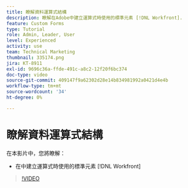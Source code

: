 ```yaml
---
title: 瞭解資料運算式結構
description: 瞭解在Adobe中建立運算式時使用的標準元素 [!DNL Workfront].
feature: Custom Forms
type: Tutorial
role: Admin, Leader, User
level: Experienced
activity: use
team: Technical Marketing
thumbnail: 335174.png
jira: KT-8911
exl-id: 9696c36a-ffde-491c-a8c2-12f20f6bc374
doc-type: video
source-git-commit: 409147f9a62302d28e14b834981992a0421d4e4b
workflow-type: tm+mt
source-wordcount: '34'
ht-degree: 0%

---
```


# 瞭解資料運算式結構

在本影片中，您將瞭解：

* 在中建立運算式時使用的標準元素 [!DNL Workfront]

>[!VIDEO](https://video.tv.adobe.com/v/335174/?quality=12&learn=on)
